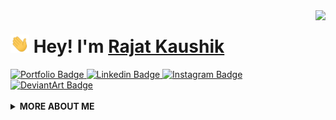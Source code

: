 <img align="right" src="https://media.giphy.com/media/d31vTpVi1LAcDvdm/giphy.gif" height="160px" width="auto">

<h1 align="left"><img src="https://raw.githubusercontent.com/itsRajat/itsRajat/main/wave.gif" width="30px"><strong> Hey! I'm <a href="https://rajatk.tech">Rajat Kaushik</a></strong>
</h1>

<a target="_blank" href="https://rajatk.tech">
<img src="https://img.shields.io/badge/-Portfolio-141414?style=for-the-badge&logo=Bitrise&logoColor=white&link=https://rajatk.tech" alt="Portfolio Badge">
</a>
<a target="_blank" href="https://linkedin.com/in/itsrajatkaushik/">
<img src="https://img.shields.io/badge/-Linkedin-blue?style=for-the-badge&logo=Linkedin&logoColor=white&link=https://linkedin.com/in/itsrajatkaushik/" alt="Linkedin Badge">
</a>
<a target="_blank" href="https://instagram.com/rajatplease/">
<img src="https://img.shields.io/badge/-Instagram-E1306C?style=for-the-badge&logo=Instagram&logoColor=white&link=https://instagram.com/rajatplease/" alt="Instagram Badge">
</a>
<a target="_blank" href="https://www.deviantart.com/eclipssse/">
<img src="https://img.shields.io/badge/-DeviantArt-darkgreen?style=for-the-badge&logo=DeviantArt&logoColor=white&link=https://www.deviantart.com/eclipssse" alt="DeviantArt Badge">
</a>
<br>

<br>

  <details>
    <summary>
    <strong>MORE ABOUT ME</strong>
    </summary>

```javascript
const itsRajat = {
  fullName: 'Rajat Kaushik',
  availableForHire: true,
  education: "UnderGraduate",
  degree: "Computer Science Engineering",
  codesIn: ["Javascript", "Java", "HTML", "CSS", "Dart"],
  values: ["Good UI/UX", "Performance", "Product Focus", "Branding"],
  toolsAndFrameworks: ["React", "Flutter", "Photoshop", "XenForo", "Sass", "Wordpress", "Design", "Firebase"],
  currentlyLearning: ["Figma", "GraphQL", "Spring Boot", "Guitar"],
  enjoys: ['Reading Books on Neuropsychology, Spirituality & Entrepreneurship', 'Listening to Podcasts & Music', 
           'Working Out', 'Cooking & Baking', 'Art'],
  portfolioLink: 'https://www.rajatk.tech/',
  username: 'itsRajat'
}

(function fullTimePositionAvailable(hire) {
if (lookingToHire && hire === 'itsRajat') {
    status = 200;
    return 'Success';
  } 
  else throw new Error('You should hire @itsRajat')
})(itsRajat.username);

```

I am Rajat Kaushik, a 22-year old Software Developer & Graphic Designer from India.

I've had a keen interest in building things since I was a kid; from breaking & modifying RC cars, running my own multiplayer game servers (mostly in SA:MP) to developing large-scale applications, I've always had passion for translating complex problems into engaging experiences. I'm in the final year of my CompSci (CSE) Degree at Chandigarh University and currently looking for a full-time opportunity at a product-based company to grow, learn & contribute at.

Some of the technologies I've been learning/using recently -
Java | JavaScript (ES6+) | Photoshop | Flutter/Dart | React | HTML & CSS | WordPress | XenForo

When I'm not doing all of that, I can be found reading books, listening to music & podcasts, working out, playing COD or just experimenting with a new recipe in my kitchen (or cleaning the mess afterwards before my mom finds out :S).

Fun fact: 
// Which came first: the chicken or the egg?

console.log(["🥚", "🐣", "🐥", "🐔"].sort())

Result -> ["🐔", "🐣", "🐥", "🥚"];

<img src="https://media.giphy.com/media/RhwkGhrlj3NVSOxWSN/giphy.gif" height="30"> <em><b>I enjoy meeting new people</b> so if you have any questions or just wanna say hi, feel free to <a target="_blank" href="https://github.com/itsrajat/itsrajat/issues/new/choose"><strong> create an issue</strong></a> & I'll be happy to exchange our views on life, death, dinosaurs & everything in between :3</b> </em>


<a target="_blank" href="https://github.com/itsRajat/itsRajat/">
<img src="https://img.shields.io/badge/dynamic/json?url=https://api.countapi.xyz/hit/visitor-badge/itsRajat&style=for-the-badge&label=visitors&query=value&color=0F0F1A&labelColor=0F0F1A" alt="itsrajat's vistors">
</a>

  </details>



<!--
**itsRajat/itsRajat** is a ✨ _special_ ✨ repository because its `README.md` (this file) appears on your GitHub profile.

